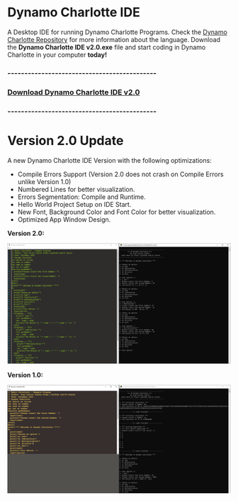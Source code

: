 # Dynamo Charlotte IDE
A Desktop IDE for running Dynamo Charlotte Programs. Check the [Dynamo Charlotte Repository](https://github.com/jc-juarez/dynamocharlotte) for more information about the language. Download the **Dynamo Charlotte IDE v2.0.exe** file and start coding in Dynamo Charlotte in your computer **today!**

### --------------------------------------------
### [Download Dynamo Charlotte IDE v2.0](https://github.com/jc-juarez/dynamocharlotte_ide/raw/main/Dynamo%20Charlotte%20IDE%20v2.0.exe)
### --------------------------------------------

# Version 2.0 Update
A new Dynamo Charlotte IDE Version with the following optimizations:

- Compile Errors Support (Version 2.0 does not crash on Compile Errors unlike Version 1.0)
- Numbered Lines for better visualization.
- Errors Segmentation: Compile and Runtime.
- Hello World Project Setup on IDE Start.
- New Font, Background Color and Font Color for better visualization.
- Optimized App Window Design.

**Version 2.0:**

![alt text](https://github.com/jc-juarez/dynamocharlotte_ide/blob/main/dynamo_charlotee_ide_v2.PNG?raw=true)

**Version 1.0:**

![alt text](https://github.com/jc-juarez/dynamocharlotte_ide/blob/main/dynamo_charlotte_ide_program.PNG?raw=true)
